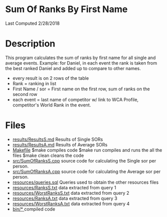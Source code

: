 # Sum Of Ranks By First Name

Last Computed 2/28/2018

# Description 
This program calculates the sum of ranks by first name for all single and average events.
Example: for Daniel, in each event the rank is taken from the best ranked Daniel and added up to compare to other names. 

 - every result is on 2 rows of the table
 - Rank = ranking in list
 - First Name / sor = First name on the first row, sum of ranks on the second row
 - each event = last name of competitor w/ link to WCA Profile, competitor's World Rank in the event.

# Files

 - [results/ResultsS.md](https://github.com/Jambrose777/JacobAmbroseWCAStatistics/blob/master/SumOfRanksFirstName/results/ResultsS.md)
	Results of Single SORs
- [results/ResultsA.md](https://github.com/Jambrose777/JacobAmbroseWCAStatistics/blob/master/SumOfRanksFirstName/results/ResultsA.md)
	Results of Average SORs
 - [Makefile](https://github.com/Jambrose777/JacobAmbroseWCAStatistics/blob/master/SumOfRanksFirstName/Makefile)
	$make
		compiles code
	$make run 
		compiles and runs the all the files
	$make clean
		cleans the code
 - [src/SumOfRanksS.cpp](https://github.com/Jambrose777/JacobAmbroseWCAStatistics/blob/master/SumOfRanksFirstName/src/SumOfRanksS.cpp)
	source code for calculating the Single sor per person.
- [src/SumOfRanksA.cpp](https://github.com/Jambrose777/JacobAmbroseWCAStatistics/blob/master/SumOfRanksFirstName/src/SumOfRanksA.cpp)
	source code for calculating the Average sor per person.
 - [resources/queries.sql](https://github.com/Jambrose777/JacobAmbroseWCAStatistics/blob/master/SumOfRanksFirstName/resources/queries.sql)
	Queries used to obtain the other resources files
 - [resources/RanksS.txt](https://github.com/Jambrose777/JacobAmbroseWCAStatistics/blob/master/SumOfRanksFirstName/resources/RanksS.txt)
	data extracted from query 1
- [resources/WorstRanksS.txt](https://github.com/Jambrose777/JacobAmbroseWCAStatistics/blob/master/SumOfRanksFirstName/resources/WorstRanksS.txt)
	data extracted from query 2
- [resources/RanksA.txt](https://github.com/Jambrose777/JacobAmbroseWCAStatistics/blob/master/SumOfRanksFirstName/resources/RanksA.txt)
	data extracted from query 3
- [resources/WorstRanksA.txt](https://github.com/Jambrose777/JacobAmbroseWCAStatistics/blob/master/SumOfRanksFirstName/resources/WorstRanksA.txt)
	data extracted from query 4
 - [bin/* ](https://github.com/Jambrose777/JacobAmbroseWCAStatistics/tree/master/SumOfRanksFirstName/bin)
	compiled code


